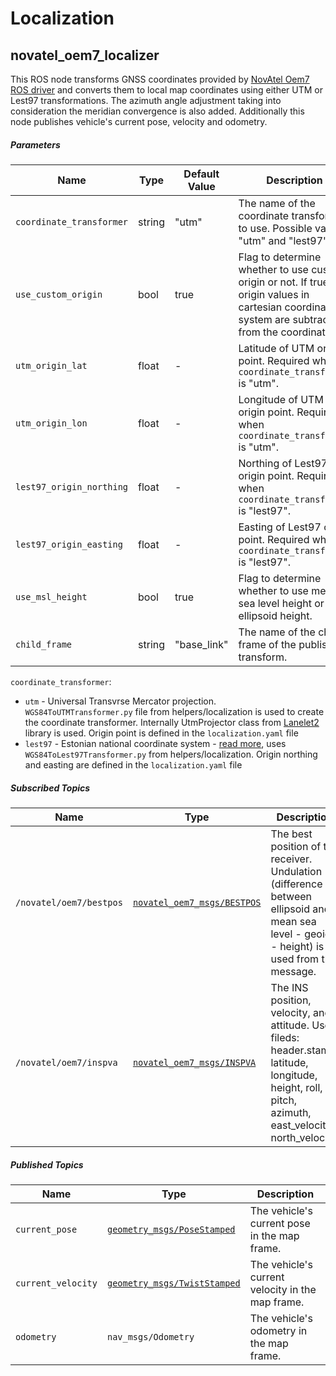 # Localization


## novatel_oem7_localizer

This ROS node transforms GNSS coordinates provided by [NovAtel Oem7 ROS driver](http://wiki.ros.org/novatel_oem7_driver) and converts them to local map coordinates using either UTM or Lest97 transformations. The azimuth angle adjustment taking into consideration the meridian convergence is also added. Additionally this node publishes vehicle's current pose, velocity and odometry.


##### Parameters

| Name                    | Type    | Default Value | Description                                                  |
| -----------------------| ------- | ------------- | ------------------------------------------------------------ |
| `coordinate_transformer`| string  | "utm"         |  The name of the coordinate transformer to use. Possible values: "utm" and "lest97" |
| `use_custom_origin`     | bool    | true          | Flag to determine whether to use custom origin or not. If true origin values in cartesian coordinate system are subtracted from the coordinates.      |
| `utm_origin_lat`        | float   | -            | Latitude of UTM origin point. Required when `coordinate_transformer` is "utm". |
| `utm_origin_lon`        | float   | -            | Longitude of UTM origin point. Required when `coordinate_transformer` is "utm". |
| `lest97_origin_northing`| float   | -            | Northing of Lest97 origin point. Required when `coordinate_transformer` is "lest97". |
| `lest97_origin_easting` | float   | -            | Easting of Lest97 origin point. Required when `coordinate_transformer` is "lest97". |
| `use_msl_height`        | bool    | true         | Flag to determine whether to use mean sea level height or ellipsoid height. |
| `child_frame`           | string  | "base_link"  | The name of the child frame of the published transform. |


`coordinate_transformer`:
  * `utm` - Universal Transvrse Mercator projection. `WGS84ToUTMTransformer.py` file from helpers/localization is used to create the coordinate transformer. Internally UtmProjector class from [Lanelet2](https://github.com/fzi-forschungszentrum-informatik/Lanelet2/tree/master/lanelet2_projection) library is used. Origin point is defined in the `localization.yaml` file
  * `lest97` - Estonian national coordinate system - [read more](https://epsg.io/3301), uses `WGS84ToLest97Transformer.py` from helpers/localization. Origin northing and easting are defined in the `localization.yaml` file


##### Subscribed Topics

| Name                 | Type                                         | Description                                                   |
| --------------------| ---------------------------------------------| ------------------------------------------------------------- |
| `/novatel/oem7/bestpos`| [`novatel_oem7_msgs/BESTPOS`](http://docs.ros.org/en/jade/api/novatel_msgs/html/msg/BESTPOS.html)                 | The best position of the receiver. Undulation (difference between ellipsoid and mean sea level - geoid - height) is used from this message. |
| `/novatel/oem7/inspva` | [`novatel_oem7_msgs/INSPVA`](https://docs.novatel.com/OEM7/Content/SPAN_Logs/INSPVA.htm)                  | The INS position, velocity, and attitude. Used fileds: header.stamp, latitude, longitude, height, roll, pitch, azimuth, east_velocity, north_velocity |


##### Published Topics

| Name                 | Type                                        | Description                                                   |
| --------------------| --------------------------------------------| ------------------------------------------------------------- |
| `current_pose`       | [`geometry_msgs/PoseStamped`](http://docs.ros.org/en/noetic/api/geometry_msgs/html/msg/PoseStamped.html)                   | The vehicle's current pose in the map frame.                  |
| `current_velocity`   | [`geometry_msgs/TwistStamped`](http://docs.ros.org/en/noetic/api/geometry_msgs/html/msg/TwistStamped.html)                  | The vehicle's current velocity in the map frame.              |
| `odometry`           | `nav_msgs/Odometry`                          | The vehicle's odometry in the map frame.                      |
